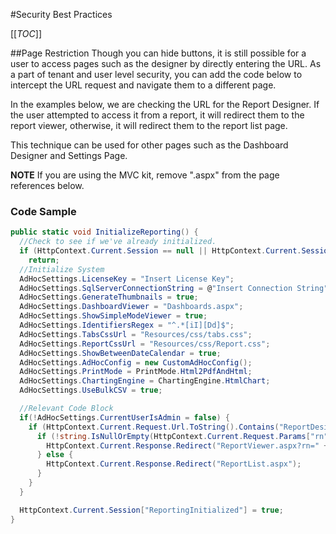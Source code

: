 #Security Best Practices

[[_TOC_]]

##Page Restriction
Though you can hide buttons, it is still possible for a user to access pages such as the designer by directly entering the URL. As a part of tenant and user level security, you can add the code below to intercept the URL request and navigate them to a different page.

In the examples below, we are checking the URL for the Report Designer. If the user attempted to access it from a report, it will redirect them to the report viewer, otherwise, it will redirect them to the report list page.

This technique can be used for other pages such as the Dashboard Designer and Settings Page.

**NOTE** If you are using the MVC kit, remove ".aspx" from the page references below.

### Code Sample
```csharp
public static void InitializeReporting() {
  //Check to see if we've already initialized.
  if (HttpContext.Current.Session == null || HttpContext.Current.Session["ReportingInitialized"] != null)
    return;
  //Initialize System
  AdHocSettings.LicenseKey = "Insert License Key";
  AdHocSettings.SqlServerConnectionString = @"Insert Connection String";
  AdHocSettings.GenerateThumbnails = true;
  AdHocSettings.DashboardViewer = "Dashboards.aspx";
  AdHocSettings.ShowSimpleModeViewer = true;
  AdHocSettings.IdentifiersRegex = "^.*[iI][Dd]$";
  AdHocSettings.TabsCssUrl = "Resources/css/tabs.css";
  AdHocSettings.ReportCssUrl = "Resources/css/Report.css";
  AdHocSettings.ShowBetweenDateCalendar = true;
  AdHocSettings.AdHocConfig = new CustomAdHocConfig();
  AdHocSettings.PrintMode = PrintMode.Html2PdfAndHtml;
  AdHocSettings.ChartingEngine = ChartingEngine.HtmlChart;
  AdHocSettings.UseBulkCSV = true;

  //Relevant Code Block
  if(!AdHocSettings.CurrentUserIsAdmin = false) {
    if (HttpContext.Current.Request.Url.ToString().Contains("ReportDesigner.aspx")) {
      if (!string.IsNullOrEmpty(HttpContext.Current.Request.Params["rn"])) {
        HttpContext.Current.Response.Redirect("ReportViewer.aspx?rn=" + HttpContext.Current.Request.Params["rn"]);
      } else {
        HttpContext.Current.Response.Redirect("ReportList.aspx");
      }
    }
  }

  HttpContext.Current.Session["ReportingInitialized"] = true;
}
```
